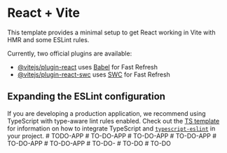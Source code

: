 # React + Vite

This template provides a minimal setup to get React working in Vite with HMR and some ESLint rules.

Currently, two official plugins are available:

- [@vitejs/plugin-react](https://github.com/vitejs/vite-plugin-react/blob/main/packages/plugin-react) uses [Babel](https://babeljs.io/) for Fast Refresh
- [@vitejs/plugin-react-swc](https://github.com/vitejs/vite-plugin-react/blob/main/packages/plugin-react-swc) uses [SWC](https://swc.rs/) for Fast Refresh

## Expanding the ESLint configuration

If you are developing a production application, we recommend using TypeScript with type-aware lint rules enabled. Check out the [TS template](https://github.com/vitejs/vite/tree/main/packages/create-vite/template-react-ts) for information on how to integrate TypeScript and [`typescript-eslint`](https://typescript-eslint.io) in your project.
#   T O D O - A P P  
 #   T O - D O - A P P  
 #   T O - D O - A P P  
 #   T O - D O - A P P  
 #   T O - D O - A P P  
 #   T O - D O - A P P  
 #   T O - D O -  
 #   T O - D O  
 #   T O - D O  
 